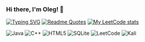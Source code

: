 ### Hi there, I'm Oleg! 👋
[![Typing SVG](https://readme-typing-svg.herokuapp.com?font=Fira+Code&pause=1000&width=435&lines=Computer+Science+student+from+Voronezh)](https://git.io/typing-svg)
[![Readme Quotes](https://quotes-github-readme.vercel.app/api?type=horizontal&theme=dark)](https://github.com/piyushsuthar/github-readme-quotes)
[![My LeetCode stats](https://leetcode-stats-six.vercel.app/api?username=shimorinka)](https://github.com/KnlnKS/leetcode-stats)

![Java](https://img.shields.io/badge/java-%23ED8B00.svg?style=for-the-badge&logo=openjdk&logoColor=white)
![C++](https://img.shields.io/badge/c++-%2300599C.svg?style=for-the-badge&logo=c%2B%2B&logoColor=white)
![HTML5](https://img.shields.io/badge/html5-%23E34F26.svg?style=for-the-badge&logo=html5&logoColor=white)
![SQLite](https://img.shields.io/badge/sqlite-%2307405e.svg?style=for-the-badge&logo=sqlite&logoColor=white)
![LeetCode](https://img.shields.io/badge/LeetCode-000000?style=for-the-badge&logo=LeetCode&logoColor=#d16c06)
![Kali](https://img.shields.io/badge/Kali-268BEE?style=for-the-badge&logo=kalilinux&logoColor=white)

